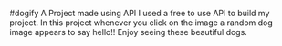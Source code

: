 #dogify
A Project made using API
I used a free to use API to build my project.
In this project whenever you click on the image a random dog image appears to say hello!!
Enjoy seeing these beautiful dogs.
